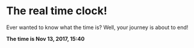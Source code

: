 # The real time clock!

Ever wanted to know what the time is? Well, your journey is about to end!

**The time is Nov 13, 2017, 15:40**